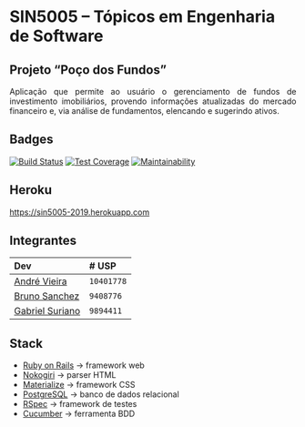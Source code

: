 # SIN5005 – Tópicos em Engenharia de Software
## Projeto “Poço dos Fundos”

<p align="justify">Aplicação que permite ao usuário o gerenciamento de fundos de investimento imobiliários, provendo informações atualizadas do mercado financeiro e, via análise de fundamentos, elencando e sugerindo ativos.</p>

## Badges

[![Build Status](https://travis-ci.com/vieira-andre/sin5005.svg?branch=master)](https://travis-ci.com/vieira-andre/sin5005)
[![Test Coverage](https://api.codeclimate.com/v1/badges/540b082c4c1da47f27bc/test_coverage)](https://codeclimate.com/github/vieira-andre/sin5005/test_coverage)
[![Maintainability](https://api.codeclimate.com/v1/badges/540b082c4c1da47f27bc/maintainability)](https://codeclimate.com/github/vieira-andre/sin5005/maintainability)

## Heroku

https://sin5005-2019.herokuapp.com

## Integrantes

Dev | # USP
:--- | :---
[André Vieira](https://github.com/vieira-andre) | `10401778`
[Bruno Sanchez](https://github.com/sanchezbruno) | `9408776`
[Gabriel Suriano](https://github.com/gabrielsuriano) | `9894411`

## Stack

* [Ruby on Rails](https://rubyonrails.org) → framework web
* [Nokogiri](https://nokogiri.org/) → parser HTML
* [Materialize](https://materializecss.com/) → framework CSS
* [PostgreSQL](https://www.postgresql.org/) → banco de dados relacional
* [RSpec](https://rspec.info/) → framework de testes
* [Cucumber](https://cucumber.io/) → ferramenta BDD
